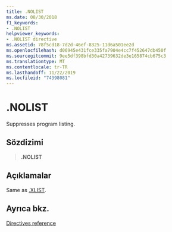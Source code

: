 ```yaml
---
title: .NOLIST
ms.date: 08/30/2018
f1_keywords:
- .NOLIST
helpviewer_keywords:
- .NOLIST directive
ms.assetid: 78f5cd18-7d2d-46ef-8325-11d6a501ee2d
ms.openlocfilehash: d06945e431fce335fa7904e4cc7f452647db450f
ms.sourcegitcommit: 9ee5df398bfd30a42739632de3e165874cb675c3
ms.translationtype: MT
ms.contentlocale: tr-TR
ms.lasthandoff: 11/22/2019
ms.locfileid: "74398081"
---
```

# <a name="nolist"></a>.NOLIST

Suppresses program listing.

## <a name="syntax"></a>Sözdizimi

> **.NOLIST**

## <a name="remarks"></a>Açıklamalar

Same as [.XLIST](../../assembler/masm/dot-xlist.md).

## <a name="see-also"></a>Ayrıca bkz.

[Directives reference](directives-reference.md)
